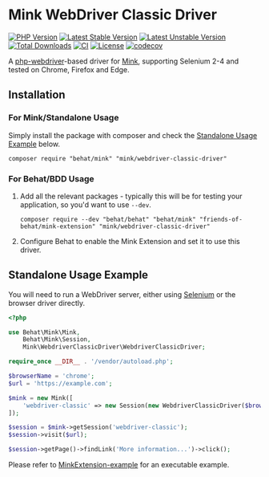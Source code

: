 # Mink WebDriver Classic Driver

[![PHP Version](http://poser.pugx.org/mink/webdriver-classic-driver/require/php)](https://packagist.org/packages/mink/webdriver-classic-driver)
[![Latest Stable Version](https://poser.pugx.org/mink/webdriver-classic-driver/v)](https://packagist.org/packages/mink/webdriver-classic-driver)
[![Latest Unstable Version](https://poser.pugx.org/mink/webdriver-classic-driver/v/unstable)](https://packagist.org/packages/mink/webdriver-classic-driver)
[![Total Downloads](https://poser.pugx.org/mink/webdriver-classic-driver/downloads)](https://packagist.org/packages/mink/webdriver-classic-driver)
[![CI](https://github.com/minkphp/webdriver-classic-driver/actions/workflows/ci.yml/badge.svg)](https://github.com/minkphp/webdriver-classic-driver/actions/workflows/ci.yml)
[![License](https://poser.pugx.org/mink/webdriver-classic-driver/license)](https://github.com/minkphp/webdriver-classic-driver/blob/main/LICENSE)
[![codecov](https://codecov.io/gh/minkphp/webdriver-classic-driver/branch/main/graph/badge.svg?token=11hgqXqod9)](https://codecov.io/gh/minkphp/webdriver-classic-driver)

A [php-webdriver](https://github.com/php-webdriver/php-webdriver)-based driver
for [Mink](https://github.com/minkphp/Mink), supporting Selenium 2-4 and tested on Chrome, Firefox and Edge.

## Installation

### For Mink/Standalone Usage

Simply install the package with composer and check the [Standalone Usage Example](#standalone-usage-example) below.

```shell
composer require "behat/mink" "mink/webdriver-classic-driver"
```

### For Behat/BDD Usage

1. Add all the relevant packages - typically this will be for testing your application, so you'd want to use `--dev`.
    ```shell
    composer require --dev "behat/behat" "behat/mink" "friends-of-behat/mink-extension" "mink/webdriver-classic-driver"
    ```
2. Configure Behat to enable the Mink Extension and set it to use this driver.

## Standalone Usage Example

You will need to run a WebDriver server, either using [Selenium](https://www.selenium.dev/) or the browser driver directly.

```php
<?php

use Behat\Mink\Mink,
    Behat\Mink\Session,
    Mink\WebdriverClassicDriver\WebdriverClassicDriver;

require_once __DIR__ . '/vendor/autoload.php';

$browserName = 'chrome';
$url = 'https://example.com';

$mink = new Mink([
    'webdriver-classic' => new Session(new WebdriverClassicDriver($browserName)),
]);

$session = $mink->getSession('webdriver-classic');
$session->visit($url);

$session->getPage()->findLink('More information...')->click();
```

Please refer to [MinkExtension-example](https://github.com/Behat/MinkExtension-example) for an executable example.
